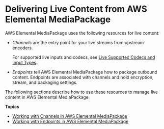 # Delivering Live Content from AWS Elemental MediaPackage<a name="live-content"></a>

AWS Elemental MediaPackage uses the following resources for live content:
+ *Channels* are the entry point for your live streams from upstream encoders\.

  For supported live inputs and codecs, see [Live Supported Codecs and Input Types](supported-inputs-live.md)\.
+ *Endpoints* tell AWS Elemental MediaPackage how to package outbound content\. Endpoints are associated with channels and hold encryption, stream, and packaging settings\.

The following sections describe how to use these resources to manage live content in AWS Elemental MediaPackage\.

**Topics**
+ [Working with Channels in AWS Elemental MediaPackage](channels.md)
+ [Working with Endpoints in AWS Elemental MediaPackage](endpoints.md)